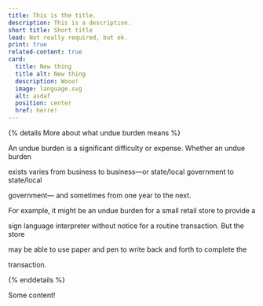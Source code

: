 ```yaml
---
title: This is the title.
description: This is a description.
short title: Short title
lead: Not really required, but ok.
print: true
related-content: true
card:
  title: New thing
  title alt: New thing
  description: Wooo!
  image: language.svg
  alt: asdaf
  position: center
  href: herre!
---
```

{% details More about what undue burden means %}

An undue burden is a significant difficulty or expense. Whether an undue burden

exists varies from business to business—or state/local government to state/local

government— and sometimes from one year to the next.

For example, it might be an undue burden for a small retail store to provide a

sign language interpreter without notice for a routine transaction. But the store

may be able to use paper and pen to write back and forth to complete the

transaction.

{% enddetails %}

Some content!